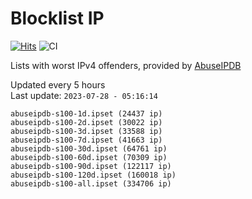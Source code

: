 # Blocklist IP

[![Hits](https://hits.seeyoufarm.com/api/count/incr/badge.svg?url=https%3A%2F%2Fgithub.com%2Fborestad%2Fblocklist-ip%2F&count_bg=%2379C83D&title_bg=%23555555&icon=&icon_color=%23E7E7E7&title=hits&edge_flat=false)](https://hits.seeyoufarm.com)  ![CI](https://img.shields.io/github/workflow/status/borestad/blocklist-ip/CI?style=flat-square)

Lists with worst IPv4 offenders, provided by [AbuseIPDB](https://www.abuseipdb.com/)

<!-- FOOTER-PLACEHOLDER -->
Updated every 5 hours<br>
Last update: `2023-07-28 - 05:16:14`
```
abuseipdb-s100-1d.ipset (24437 ip)
abuseipdb-s100-2d.ipset (30022 ip)
abuseipdb-s100-3d.ipset (33588 ip)
abuseipdb-s100-7d.ipset (41663 ip)
abuseipdb-s100-30d.ipset (64761 ip)
abuseipdb-s100-60d.ipset (70309 ip)
abuseipdb-s100-90d.ipset (122117 ip)
abuseipdb-s100-120d.ipset (160018 ip)
abuseipdb-s100-all.ipset (334706 ip)
```
